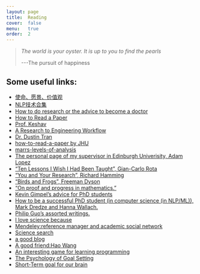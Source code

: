 ```yaml
---
layout: page
title:  Reading
cover:  false
menu:   true
order:  2
---
```


> _The world is your oyster. It is up to you to find the pearls_
>
> ---The pursuit of happiness

## Some useful links:
* [使命、愿景、价值观](https://zi.com/w/a/7a6auz)
* [NLP技术合集](http://nlpprogress.com/)
* [How to do research or the advice to become a doctor](https://sweb.inf.ed.ac.uk/bundy/how-tos/resbible.html)
* [How to Read a Paper](http://blizzard.cs.uwaterloo.ca/keshav/home/Papers/data/07/paper-reading.pdf)
* [Prof. Keshav](http://blizzard.cs.uwaterloo.ca/keshav/wiki/index.php/Main_Page)
* [A Research to Engineering Workflow](http://dustintran.com/blog/a-research-to-engineering-workflow)
* [Dr. Dustin Tran](http://dustintran.com/)
* [how-to-read-a-paper by JHU](http://www.cs.jhu.edu/~jason/advice/how-to-read-a-paper.html)
* [marrs-levels-of-analysis](http://blog.shakirm.com/2013/04/marrs-levels-of-analysis/#109_3)
* [The personal page of my supervisor in Edinburgh Univerisity, Adam Lopez](https://alopez.github.io)
* [“Ten Lessons I Wish I Had Been Taught”, Gian-Carlo Rota](http://www.ams.org/notices/199701/comm-rota.pdf)
* [“You and Your Research”, Richard Hamming](http://homepages.inf.ed.ac.uk/wadler/papers/firbush/hamming.pdf)
* [“Birds and Frogs”, Freeman Dyson](http://www.ams.org/notices/200902/rtx090200212p.pdf)
* [“On proof and progress in mathematics.”](https://arxiv.org/pdf/math/9404236v1.pdf)
* [Kevin Gimpel’s advice for PhD students](http://ttic.uchicago.edu/~kgimpel/etc/phd-advice.pdf)
* [How to be a successful PhD student (in computer science (in NLP/ML)), Mark Dredze and Hanna Wallach.](http://www.cs.jhu.edu/~mdredze/publications/HowtoBeaSuccessfulPhDStudent.pdf)
* [Philip Guo’s assorted writings.](http://pgbovine.net/writings.html)
* [I love science because](https://web.archive.org/web/20161110233008/https://hopejahrensurecanwrite.com/2014/01/10/i-love-science-because/)
* [Mendeley:reference manager and academic social network](https://www.mendeley.com/)
* [Science search](https://www.semanticscholar.org/)
* [a good blog](http://www.theexclusive.org/archive/)
* [A good friend:Hao Wang](http://www.haow.ca/)
* [An interesting game for learning programming](https://cn.codecombat.com/)
* [The Psychology of Goal Setting](https://blog.rjmetrics.com/2014/12/16/the-psychology-of-goal-setting/)
* [Short-Term goal for our brain](https://www.entrepreneur.com/article/225356)
